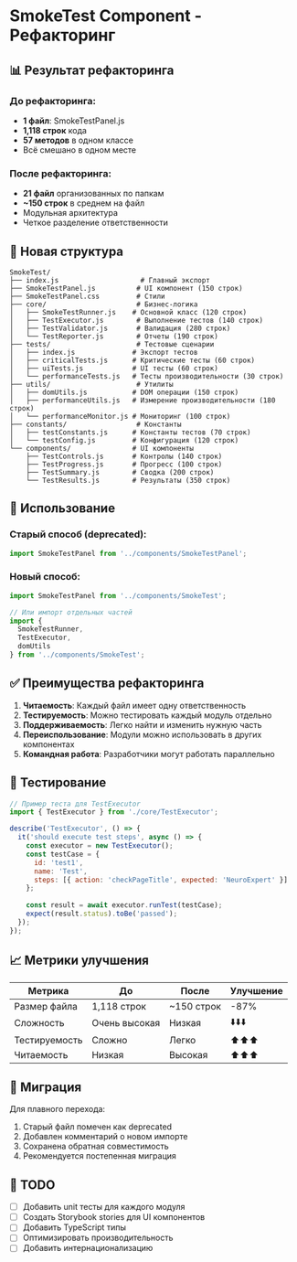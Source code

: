 # SmokeTest Component - Рефакторинг

## 📊 Результат рефакторинга

### До рефакторинга:
- **1 файл**: SmokeTestPanel.js
- **1,118 строк** кода
- **57 методов** в одном классе
- Всё смешано в одном месте

### После рефакторинга:
- **21 файл** организованных по папкам
- **~150 строк** в среднем на файл
- Модульная архитектура
- Четкое разделение ответственности

## 📁 Новая структура

```
SmokeTest/
├── index.js                    # Главный экспорт
├── SmokeTestPanel.js          # UI компонент (150 строк)
├── SmokeTestPanel.css         # Стили
├── core/                      # Бизнес-логика
│   ├── SmokeTestRunner.js    # Основной класс (120 строк)
│   ├── TestExecutor.js        # Выполнение тестов (140 строк)
│   ├── TestValidator.js       # Валидация (280 строк)
│   └── TestReporter.js        # Отчеты (190 строк)
├── tests/                     # Тестовые сценарии
│   ├── index.js              # Экспорт тестов
│   ├── criticalTests.js      # Критические тесты (60 строк)
│   ├── uiTests.js            # UI тесты (60 строк)
│   └── performanceTests.js   # Тесты производительности (30 строк)
├── utils/                     # Утилиты
│   ├── domUtils.js           # DOM операции (150 строк)
│   ├── performanceUtils.js   # Измерение производительности (180 строк)
│   └── performanceMonitor.js # Мониторинг (100 строк)
├── constants/                 # Константы
│   ├── testConstants.js      # Константы тестов (70 строк)
│   └── testConfig.js         # Конфигурация (120 строк)
└── components/               # UI компоненты
    ├── TestControls.js       # Контролы (140 строк)
    ├── TestProgress.js       # Прогресс (100 строк)
    ├── TestSummary.js        # Сводка (200 строк)
    └── TestResults.js        # Результаты (350 строк)
```

## 🚀 Использование

### Старый способ (deprecated):
```javascript
import SmokeTestPanel from '../components/SmokeTestPanel';
```

### Новый способ:
```javascript
import SmokeTestPanel from '../components/SmokeTest';

// Или импорт отдельных частей
import { 
  SmokeTestRunner, 
  TestExecutor,
  domUtils 
} from '../components/SmokeTest';
```

## ✅ Преимущества рефакторинга

1. **Читаемость**: Каждый файл имеет одну ответственность
2. **Тестируемость**: Можно тестировать каждый модуль отдельно
3. **Поддерживаемость**: Легко найти и изменить нужную часть
4. **Переиспользование**: Модули можно использовать в других компонентах
5. **Командная работа**: Разработчики могут работать параллельно

## 🧪 Тестирование

```javascript
// Пример теста для TestExecutor
import { TestExecutor } from './core/TestExecutor';

describe('TestExecutor', () => {
  it('should execute test steps', async () => {
    const executor = new TestExecutor();
    const testCase = {
      id: 'test1',
      name: 'Test',
      steps: [{ action: 'checkPageTitle', expected: 'NeuroExpert' }]
    };
    
    const result = await executor.runTest(testCase);
    expect(result.status).toBe('passed');
  });
});
```

## 📈 Метрики улучшения

| Метрика | До | После | Улучшение |
|---------|-----|-------|-----------|
| Размер файла | 1,118 строк | ~150 строк | -87% |
| Сложность | Очень высокая | Низкая | ⬇️⬇️⬇️ |
| Тестируемость | Сложно | Легко | ⬆️⬆️⬆️ |
| Читаемость | Низкая | Высокая | ⬆️⬆️⬆️ |

## 🔄 Миграция

Для плавного перехода:
1. Старый файл помечен как deprecated
2. Добавлен комментарий о новом импорте
3. Сохранена обратная совместимость
4. Рекомендуется постепенная миграция

## 📝 TODO

- [ ] Добавить unit тесты для каждого модуля
- [ ] Создать Storybook stories для UI компонентов
- [ ] Добавить TypeScript типы
- [ ] Оптимизировать производительность
- [ ] Добавить интернационализацию